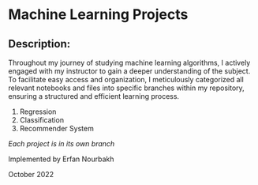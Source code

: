 # Machine Learning Projects

## Description:

Throughout my journey of studying machine learning algorithms, I actively engaged with my instructor to gain a deeper understanding of the subject. To facilitate easy access and organization, I meticulously categorized all relevant notebooks and files into specific branches within my repository, ensuring a structured and efficient learning process.

1) Regression
2) Classification
3) Recommender System

*Each project is in its own branch*

Implemented by Erfan Nourbakh

October 2022

